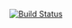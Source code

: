 [![Build Status](https://travis-ci.org/stanjouven/bootcamp.svg?branch=master)](https://travis-ci.org/stanjouven/bootcamp)